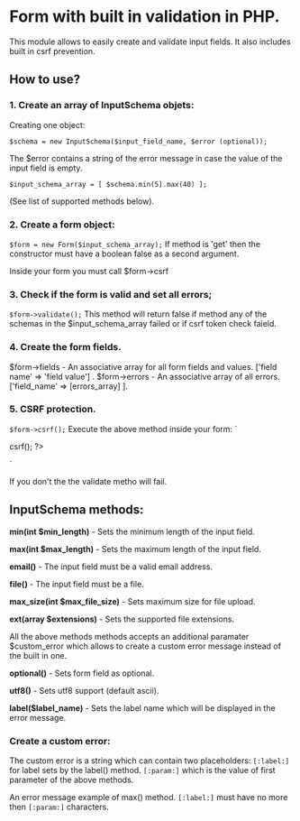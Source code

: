 # Form with built in validation in PHP.
This module allows to easily create and validate input fields.  It also includes built in csrf prevention.

## How to use?

### 1. Create an array of InputSchema objets:

Creating one object:

`$schema = new InputSchema($input_field_name, $error (optional));`

The $error contains a string of the error message in case the value of the input field is empty.

`$input_schema_array = [ $schema.min(5].max(40) ];`

(See list of supported methods below).

### 2. Create a form object:

`$form = new Form($input_schema_array);`
If method is 'get' then the constructor must have a boolean false as a second argument.

Inside your form you must call $form->csrf

### 3. Check if the form is valid and set all errors;

`$form->validate();`
This method will return false if method any of the schemas in the $input_schema_array failed
or if csrf token check faield.

### 4. Create the form fields.

$form->fields - An associative array for all form fields and values.  ['field name' => 'field value'] .
$form->errors - An associative array of all errors.  ['field_name' => [errors_array] ].

### 5. CSRF protection.

`$form->csrf();`
Execute the above method inside your form:
`<form>
<?= $form->csrf(); ?>  
</form>`

If you don't the the validate metho will fail.



## InputSchema methods:

**min(int $min_length)** - Sets the minimum length of the input field.

**max(int $max_length)** - Sets the maximum length of the input field.

**email()** - The input field must be a valid email address.

**file()** - The input field must be a file.

**max_size(int $max_file_size)** - Sets maximum size for file upload.

**ext(array $extensions)** - Sets the supported file extensions.

All the above methods methods accepts an additional paramater $custom_error
which allows to create a custom error message instead of the built in one.

**optional()** - Sets form field as optional.

**utf8()** - Sets utf8 support (default ascii).

**label($label_name)** - Sets the label name which will be displayed in the error message.

### Create a custom error:

The custom error is a string which can contain two placeholders:
`[:label:]` for label sets by the label() method.
`[:param:]` which is the value of first parameter of the above methods.

An error message example of max() method.
`[:label:]` must have no more then `[:param:]` characters.











